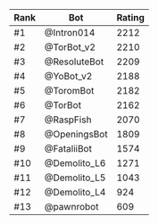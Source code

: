 Rank|Bot|Rating
---|---|---
#1|@Intron014|2212
#2|@TorBot_v2|2210
#3|@ResoluteBot|2209
#4|@YoBot_v2|2188
#5|@ToromBot|2182
#6|@TorBot|2162
#7|@RaspFish|2070
#8|@OpeningsBot|1809
#9|@FataliiBot|1574
#10|@Demolito_L6|1271
#11|@Demolito_L5|1043
#12|@Demolito_L4|924
#13|@pawnrobot|609
